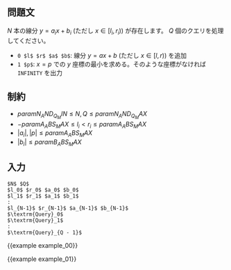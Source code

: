 問題文
---------

$N$ 本の線分 $y = a_i x + b_i$ (ただし $x \in [l_i, r_i)$) が存在します。 $Q$ 個のクエリを処理してください。

- `0 $l$ $r$ $a$ $b$`: 線分 $y = ax + b$ (ただし $x \in [l, r)$) を追加
- `1 $p$`: $x = p$ での $y$ 座標の最小を求める。そのような座標がなければ `INFINITY` を出力

制約
---------

- ${{param N_AND_Q_MIN}} \leq N, Q \leq {{param N_AND_Q_MAX}}$
- $-{{param A_ABS_MAX}} \leq l_i \lt r_i \leq {{param A_ABS_MAX}}$
- $|a_i|, |p| \leq {{param A_ABS_MAX}}$
- $|b_i| \leq {{param B_ABS_MAX}}$

入力
---------

~~~
$N$ $Q$
$l_0$ $r_0$ $a_0$ $b_0$
$l_1$ $r_1$ $a_1$ $b_1$
:
$l_{N-1}$ $r_{N-1}$ $a_{N-1}$ $b_{N-1}$
$\textrm{Query}_0$
$\textrm{Query}_1$
:
$\textrm{Query}_{Q - 1}$
~~~

{{example example_00}}

{{example example_01}}
